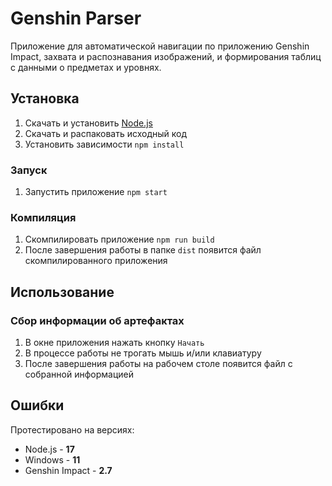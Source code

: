 # Genshin Parser
Приложение для автоматической навигации по приложению Genshin Impact, захвата и распознавания изображений, и формирования таблиц с данными о предметах и уровнях.

## Установка
1. Скачать и установить [Node.js](https://nodejs.org/ru/download/)
2. Скачать и распаковать исходный код
3. Установить зависимости `npm install`

### Запуск
1. Запустить приложение `npm start`

### Компиляция
1. Скомпилировать приложение `npm run build`
2. После завершения работы в папке `dist` появится файл скомпилированного приложения

## Использование
### Сбор информации об артефактах
1. В окне приложения нажать кнопку `Начать`
2. В процессе работы не трогать мышь и/или клавиатуру
3. После завершения работы на рабочем столе появится файл с собранной информацией

## Ошибки
Протестировано на версиях:
- Node.js - **17**
- Windows - **11**
- Genshin Impact - **2.7**
